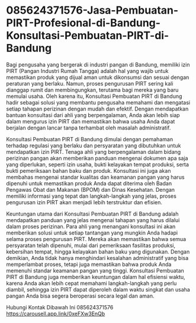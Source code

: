 # 085624371576-Jasa-Pembuatan-PIRT-Profesional-di-Bandung-Konsultasi-Pembuatan-PIRT-di-Bandung

Bagi pengusaha yang bergerak di industri pangan di Bandung, memiliki izin PIRT (Pangan Industri Rumah Tangga) adalah hal yang wajib untuk memastikan produk yang dijual aman untuk dikonsumsi dan sesuai dengan peraturan yang berlaku. Namun, proses pengurusan PIRT sering kali dianggap rumit dan membingungkan, terutama bagi mereka yang baru memulai usaha. Oleh karena itu, Konsultasi Pembuatan PIRT di Bandung hadir sebagai solusi yang membantu pengusaha memahami dan mengatasi setiap tahapan perizinan dengan mudah dan efektif. Dengan mendapatkan bantuan konsultasi dari ahli yang berpengalaman, Anda akan lebih siap dalam mengurus izin PIRT dan memastikan bahwa usaha Anda dapat berjalan dengan lancar tanpa terhambat oleh masalah administratif.

Konsultasi Pembuatan PIRT di Bandung dimulai dengan pemahaman terhadap regulasi yang berlaku dan persyaratan yang dibutuhkan untuk mendapatkan izin PIRT. Tenaga ahli yang berpengalaman dalam bidang perizinan pangan akan memberikan panduan mengenai dokumen apa saja yang diperlukan, seperti izin usaha, bukti kelayakan tempat produksi, serta bukti pemeriksaan bahan baku dan produk. Konsultasi ini juga akan membahas mengenai standar kualitas dan keamanan pangan yang harus dipenuhi untuk memastikan produk Anda dapat diterima oleh Badan Pengawas Obat dan Makanan (BPOM) dan Dinas Kesehatan. Dengan memiliki informasi yang tepat dan langkah-langkah yang jelas, proses pengurusan izin PIRT akan menjadi lebih terstruktur dan efisien.

Keuntungan utama dari Konsultasi Pembuatan PIRT di Bandung adalah mendapatkan panduan yang jelas mengenai tahapan yang harus dilalui dalam proses perizinan. Para ahli yang menangani konsultasi ini akan memberikan solusi untuk setiap tantangan yang mungkin Anda hadapi selama proses pengurusan PIRT. Mereka akan memastikan bahwa semua persyaratan telah dipenuhi, mulai dari pemeriksaan fasilitas produksi, kebersihan tempat, hingga kelayakan bahan baku yang digunakan. Dengan demikian, Anda tidak hanya menghindari kesalahan administratif yang bisa memperlambat proses, tetapi juga memastikan bahwa produk Anda memenuhi standar keamanan pangan yang tinggi. Konsultasi Pembuatan PIRT di Bandung juga memberikan keuntungan dalam hal efisiensi waktu, karena Anda akan lebih cepat memahami langkah-langkah yang perlu diambil, sehingga izin PIRT dapat diperoleh dalam waktu singkat dan usaha pangan Anda bisa segera beroperasi secara legal dan aman.

Hubungi Kontak Dibawah Ini
085624371576
https://carousell.app.link/0xeFXw3EnQb
